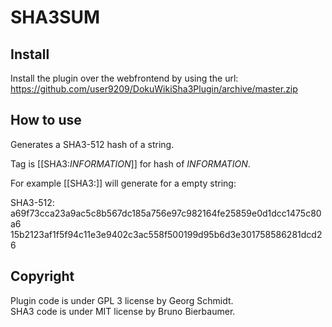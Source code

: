 SHA3SUM
=======

Install
-------

Install the plugin over the webfrontend by using the url:
https://github.com/user9209/DokuWikiSha3Plugin/archive/master.zip


How to use
----------

Generates a SHA3-512 hash of a string.

Tag is [[SHA3:_INFORMATION_]] for hash of _INFORMATION_.

For example [[SHA3:]] will generate for a empty string:

SHA3-512:
a69f73cca23a9ac5c8b567dc185a756e97c982164fe25859e0d1dcc1475c80a6
15b2123af1f5f94c11e3e9402c3ac558f500199d95b6d3e301758586281dcd26


Copyright
---------

Plugin code is under GPL 3 license by Georg Schmidt.  
SHA3 code is under MIT license by Bruno Bierbaumer.